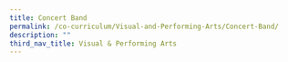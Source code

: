 ```yaml
---
title: Concert Band
permalink: /co-curriculum/Visual-and-Performing-Arts/Concert-Band/
description: ""
third_nav_title: Visual & Performing Arts
---
```

